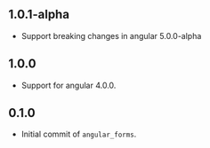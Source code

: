 ## 1.0.1-alpha
- Support breaking changes in angular 5.0.0-alpha

## 1.0.0
- Support for angular 4.0.0.

## 0.1.0

- Initial commit of `angular_forms`.
